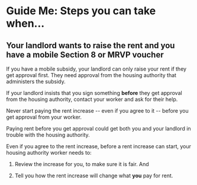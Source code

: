 Guide Me: Steps you can take when...
====================================

Your landlord wants to raise the rent and you have a mobile Section 8 or MRVP voucher
-------------------------------------------------------------------------------------

If you have a mobile subsidy, your landlord can only raise your rent if
they get approval first. They need approval from the housing authority
that administers the subsidy.

If your landlord insists that you sign something **before** they get
approval from the housing authority, contact your worker and ask for
their help.

Never start paying the rent increase -- even if you agree to it --
before you get approval from your worker.

Paying rent before you get approval could get both you and your landlord
in trouble with the housing authority.

Even if you agree to the rent increase, before a rent increase can
start, your housing authority worker needs to:

1.  Review the increase for you, to make sure it is fair. And

2.  Tell you how the rent increase will change what **you** pay for
    rent.